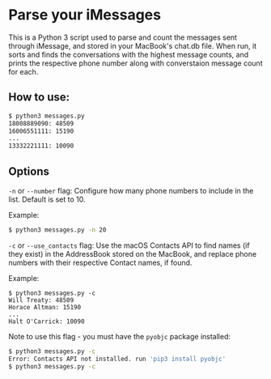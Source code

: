 # Parse your iMessages

This is a Python 3 script used to parse and count the messages sent through iMessage, and stored in your MacBook's chat.db file. When run, it sorts and finds the conversations with the highest message counts, and prints the respective phone number along with converstaion message count for each.

## How to use:
```sh
$ python3 messages.py
18008889090: 48509
16006551111: 15190
...
13332221111: 10090
```

## Options

`-n` or `--number` flag: Configure how many phone numbers to include in the list. Default is set to 10.

Example:
```sh
$ python3 messages.py -n 20
```

`-c` or `--use_contacts` flag: Use the macOS Contacts API to find names (if they exist) in the AddressBook stored on the MacBook, and replace phone numbers with their respective Contact names, if found.

Example:
```
$ python3 messages.py -c
Will Treaty: 48509
Horace Altman: 15190
...
Halt O'Carrick: 10090
```

Note to use this flag - you must have the `pyobjc` package installed:
```sh
$ python3 messages.py -c   
Error: Contacts API not installed. run 'pip3 install pyobjc'
$ python3 messages.py -c
```